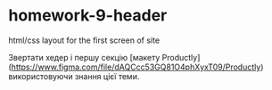 # homework-9-header
html/css layout for the first screen of site

Звертати хедер і першу секцію [макету Productly] (https://www.figma.com/file/dAQCcc53GQ81O4phXyxT09/Productly) використовуючи знання цієї теми.
